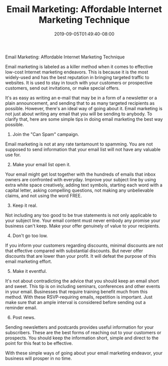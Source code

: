 ﻿---
title: "Email Marketing: Affordable Internet Marketing Technique"
date: 2019-09-05T01:49:40-08:00
description: "Articles-Marketing Tips for Web Success"
featured_image: "/images/Articles-Marketing.jpg"
tags: ["Articles Marketing"]
---

Email Marketing: Affordable Internet Marketing Technique

Email marketing is labeled as a killer method when it comes to effective low-cost Internet marketing endeavors. This is because it is the most widely-used and has the best reputation in bringing targeted traffic to websites. It is used to stay in touch with your customers or prospective customers, send out invitations, or make special offers. 

It's as easy as writing an e-mail that may be in a form of a newsletter or a plain announcement, and sending that to as many targeted recipients as possible. However, there's an ideal way of going about it. Email marketing is not just about writing any email that you will be sending to anybody. To clarify that, here are some simple tips in doing email marketing the best way possible.

1. Join the "Can Spam" campaign.

Email marketing is not at any rate tantamount to spamming. You are not supposed to send information that your email list will not have any valuable use for. 

2. Make your email list open it.

Your email might get lost together with the hundreds of emails that inbox owners are confronted with everyday. Improve your subject line by using extra white space creatively, adding text symbols, starting each word with a capital letter, asking compelling questions, not making any unbelievable claims, and not using the word FREE.

3. Keep it real.

Not including any too good to be true statements is not only applicable to your subject line. Your email content must never embody any promise your business can't keep. Make your offer genuinely of value to your recipients. 

4. Don't go too low.

If you inform your customers regarding discounts, minimal discounts are not that effective compared with substantial discounts. But never offer discounts that are lower than your profit. It will defeat the purpose of this email marketing effort.

5. Make it eventful.

It's not about contradicting the advice that you should keep an email short and sweet. This tip is on including seminars, conferences and other events in your email. Businesses that require training benefit much from this method. With these RSVP-requiring emails, repetition is important. Just make sure that an ample interval is considered before sending out a reminder email. 

6. Post news.

Sending newsletters and postcards provides useful information for your subscribers. These are the best forms of reaching out to your customers or prospects. You should keep the information short, simple and direct to the point for this feat to be effective.

With these simple ways of going about your email marketing endeavor, your business will prosper in no time. 


